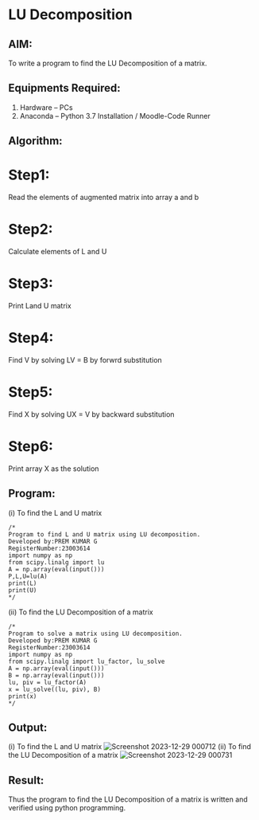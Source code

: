 # LU Decomposition 

## AIM:
To write a program to find the LU Decomposition of a matrix.

## Equipments Required:
1. Hardware – PCs
2. Anaconda – Python 3.7 Installation / Moodle-Code Runner

## Algorithm:
# Step1: 
Read the elements of augmented matrix into array a and b 
# Step2:
Calculate elements of L and U
# Step3:
Print Land U matrix
# Step4:
Find V by solving LV = B by forwrd substitution
# Step5:
Find X by solving UX = V by backward substitution
# Step6:
Print array X as the solution 
## Program:
(i) To find the L and U matrix
```
/*
Program to find L and U matrix using LU decomposition.
Developed by:PREM KUMAR G 
RegisterNumber:23003614
import numpy as np
from scipy.linalg import lu
A = np.array(eval(input()))
P,L,U=lu(A)
print(L)
print(U)
*/
```
(ii) To find the LU Decomposition of a matrix
```
/*
Program to solve a matrix using LU decomposition.
Developed by:PREM KUMAR G 
RegisterNumber:23003614
import numpy as np
from scipy.linalg import lu_factor, lu_solve
A = np.array(eval(input()))
B = np.array(eval(input()))
lu, piv = lu_factor(A)
x = lu_solve((lu, piv), B)
print(x)
*/
```
## Output:
(i) To find the L and U matrix
![Screenshot 2023-12-29 000712](https://github.com/PremkumarG3/LU-Decomposition/assets/138955646/feadb76f-e532-43ce-9274-6123545b962b)
(ii) To find the LU Decomposition of a matrix
![Screenshot 2023-12-29 000731](https://github.com/PremkumarG3/LU-Decomposition/assets/138955646/2ac5f08a-68da-47c2-bad4-8de0fe726a60)
## Result:
Thus the program to find the LU Decomposition of a matrix is written and verified using python programming.

